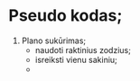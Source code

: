 # Pseudo kodas;

1. Plano sukūrimas;
    - naudoti raktinius zodzius;
    - isreiksti vienu sakiniu;
    - 






